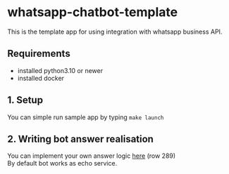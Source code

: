 # whatsapp-chatbot-template

This is the template app for using integration with whatsapp business API.

## Requirements

- installed python3.10 or newer
- installed docker

## 1. Setup

You can simple run sample app by typing `make launch`

## 2. Writing bot answer realisation

You can implement your own answer logic [here](./whatsapp-webhook-template/backend/tasks/message_processing/whatsapp_processing_service.py) (row 289)  
By default bot works as echo service.
